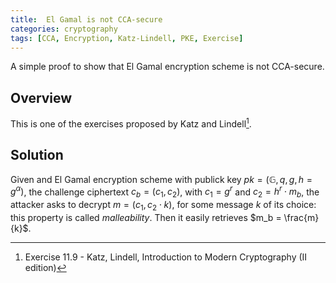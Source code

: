 ```yaml
---
title:  El Gamal is not CCA-secure
categories: cryptography
tags: [CCA, Encryption, Katz-Lindell, PKE, Exercise]
---
```


A simple proof to show that El Gamal encryption scheme is not CCA-secure.

<!--more-->

## Overview
This is one of the exercises proposed by Katz and Lindell[^1].

## Solution
Given and El Gamal encryption scheme with publick key $pk = (\mathbb{G}, q, g, h=g^\alpha)$, the challenge ciphertext $c_b = (c_1, c_2)$, with $c_1 = g^r$ and $c_2 = h^r \cdot m_b$, the attacker asks to decrypt $m = (c_1, c_2 \cdot k)$, for some message $k$ of its choice: this property is called *malleability*.
Then it easily retrieves $m_b = \frac{m}{k}$.

[^1]: Exercise 11.9 - Katz, Lindell, Introduction to Modern Cryptography (II edition)